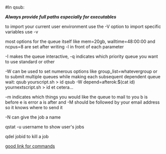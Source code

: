 #In qsub:

**_Always provide full paths especially for executables_**

to import your current user environment use the -V option to import specific variables use -v

most options for the queue itself like mem=20gb, walltime=48:00:00 and ncpus=8 are set after writing -l in front of each parameter

-I makes the queue interactive, -q indicates which priority queue you want to use standard or other

-W can be used to set numerous options like group\_list=whatevergroup or to submit multiple queues while making each subsequent dependent queue wait:
qsub yourscript.sh > id
qsub -W depend=afterok:$(cat id) yournextscript.sh > id
et cetera...

-m indicates which things you would like the queue to mail to you b is before e is error a is after and -M should be followed by your email address so it knows where to send it

-N can give the job a name

qstat -u username to show user's jobs

qdel jobid to kill a job

[good link for commands](http://hpc.sissa.it/pbs/pbs-2.html)
